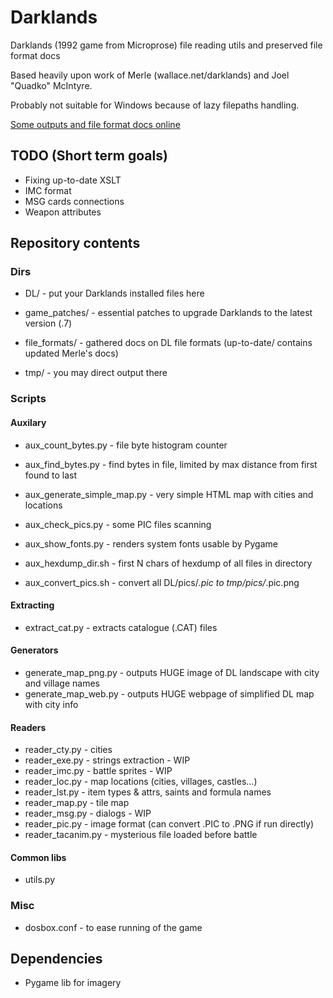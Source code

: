 # Darklands
Darklands (1992 game from Microprose) file reading utils and preserved file format docs

Based heavily upon work of Merle (wallace.net/darklands) and Joel "Quadko" McIntyre.

Probably not suitable for Windows because of lazy filepaths handling.

[Some outputs and file format docs online](http://wendigo.online-siesta.com/darklands/)


## TODO (Short term goals)
* Fixing up-to-date XSLT
* IMC format
* MSG cards connections
* Weapon attributes

## Repository contents

### Dirs
* DL/ - put your Darklands installed files here
* game_patches/ - essential patches to upgrade Darklands to the latest version (.7)

* file_formats/ - gathered docs on DL file formats (up-to-date/ contains updated Merle's docs)

* tmp/ - you may direct output there


### Scripts
#### Auxilary
* aux_count_bytes.py - file byte histogram counter
* aux_find_bytes.py - find bytes in file, limited by max distance from first found to last
* aux_generate_simple_map.py - very simple HTML map with cities and locations
* aux_check_pics.py - some PIC files scanning
* aux_show_fonts.py - renders system fonts usable by Pygame

* aux_hexdump_dir.sh - first N chars of hexdump of all files in directory
* aux_convert_pics.sh - convert all DL/pics/*.pic to tmp/pics/*.pic.png

#### Extracting
* extract_cat.py - extracts catalogue (.CAT) files

#### Generators
* generate_map_png.py - outputs HUGE image of DL landscape with city and village names
* generate_map_web.py - outputs HUGE webpage of simplified DL map with city info

#### Readers
* reader_cty.py - cities
* reader_exe.py - strings extraction - WIP
* reader_imc.py - battle sprites - WIP
* reader_loc.py - map locations (cities, villages, castles...)
* reader_lst.py - item types & attrs, saints and formula names
* reader_map.py - tile map
* reader_msg.py - dialogs - WIP
* reader_pic.py - image format (can convert .PIC to .PNG if run directly)
* reader_tacanim.py - mysterious file loaded before  battle

#### Common libs
* utils.py


### Misc
* dosbox.conf - to ease running of the game

## Dependencies
* Pygame lib for imagery

